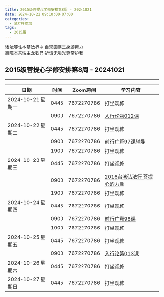 ```yaml
---
title: 2015级菩提心学修安排第8周 - 20241021
date: 2024-10-22 09:10:00-07:00
categories:
  - 慧灯禅修班
tags:
  - 2015届
---
```

诸法等性本基法界中 自现圆满三身游舞力  
离障本来怙主龙钦巴 祈请无垢光尊常护我


## 2015级菩提心学修安排第8周 - 20241021



---


|日期 |时间|Zoom房间|学习内容|
|--|--|--|--|
| 2024-10-21 星期一|0445|7672270786|打坐观修|
| |0900|7672270786|[入行论第012课](https://huidengchanxiu.net/refs/rxl/01#第十二节课) |
| 2024-10-22 星期二 |0445|7672270786|打坐观修|
|   |0900|7672270786| [前行广释97课辅导](https://huidengchanxiu.net/refs/qxgs/fudao/qxgsfd-09ptx/#前行广释第097课辅导) |
|   |1900|7672270786|打坐观修|
| 2024-10-23 星期三  |0445|7672270786|打坐观修|
|   |0900|7672270786| [2016台湾弘法行 菩提心的力量](https://www.fohuifayu.com/index.php/huideng-jiangtang/fofa-jianxiu/puti-xin/9771-l16027) |
|   |1900|7672270786| 打坐观修 |
| 2024-10-24 星期四|0445|7672270786|打坐观修|
|   |0900|7672270786| [前行广释98课](https://huidengchanxiu.net/refs/qxgs/qxgs-09ptx/#前行广释第097课) |
|   |1900|7672270786|打坐观修|
| 2024-10-25 星期五|0445|7672270786|打坐观修|
|   |0900|7672270786| [入行论第013课](https://huidengchanxiu.net/refs/rxl/01#第十三节课) |
| 2024-10-26 星期六|0445|7672270786|打坐观修|
| 2024-10-27 星期日|0445|7672270786|打坐观修|


